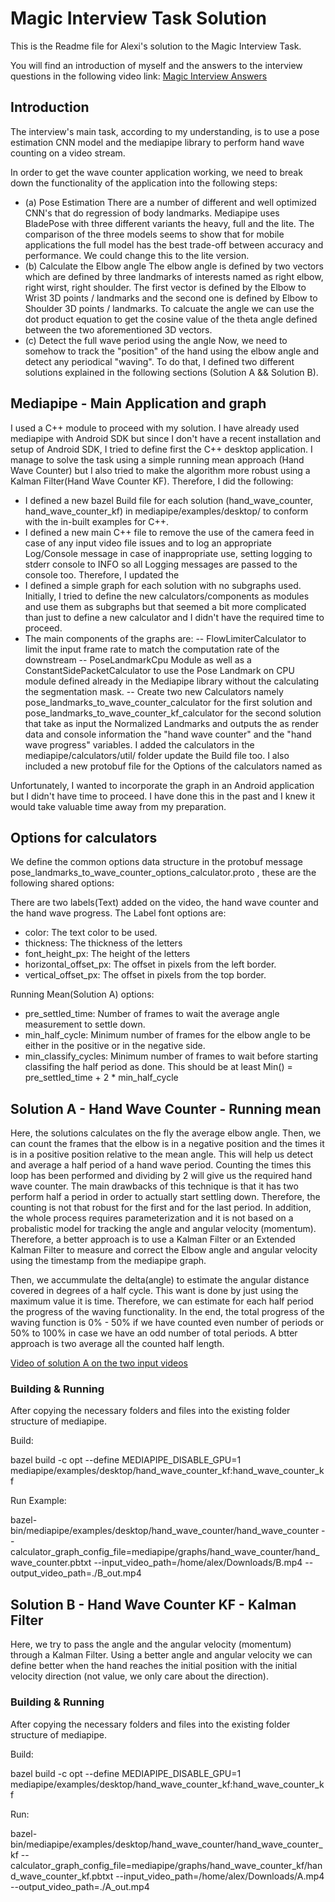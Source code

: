 # Magic Interview Task Solution

This is the Readme file for Alexi's solution to the Magic Interview Task. 

You will find an introduction of myself and the answers to the interview questions in the following video link:
[Magic Interview Answers](https://youtu.be/Ehs29tKvr7w)

## Introduction

The interview's main task, according to my understanding, is to use a pose estimation CNN model and the mediapipe library to perform hand wave counting on a video stream. 

In order to get the wave counter application working, we need to break down the functionality of the application into the following steps:
- (a) Pose Estimation
  There are a number of different and well optimized CNN's that do regression of body landmarks. Mediapipe uses BladePose with three different variants the heavy, full and the lite. The comparison of the three models seems to show that for mobile applications the full model has the best trade-off between accuracy and performance. We could change this to the lite version. 
- (b) Calculate the Elbow angle
  The elbow angle is defined by two vectors which are defined by three landmarks of interests named as right elbow, right wirst, right shoulder. The first vector is defined by the Elbow to Wrist 3D points / landmarks and the second one is defined by Elbow to Shoulder 3D points / landmarks. To calcuate the angle we can use the dot product equation to get the cosine value of the theta angle defined between the two aforementioned 3D vectors.
- (c) Detect the full wave period using the angle
  Now, we need to somehow to track the "position" of the hand using the elbow angle and detect any periodical "waving". To do that, I defined two different solutions explained in the following sections (Solution A && Solution B).
  
  
## Mediapipe - Main Application and graph

I used a C++ module to proceed with my solution. I have already used mediapipe with Android SDK but since I don't have a recent installation and setup of Android SDK, I tried to define first the C++ desktop application. I manage to solve the task using a simple running mean approach (Hand Wave Counter) but I also tried to make the algorithm more robust using a Kalman Filter(Hand Wave Counter KF). Therefore, I did the following:
- I defined a new bazel Build file for each solution (hand_wave_counter, hand_wave_counter_kf) in mediapipe/examples/desktop/ to conform with the in-built examples for C++.
- I defined a new main C++ file to remove the use of the camera feed in case of any input video file issues and to log an appropriate Log/Console message in case of inappropriate use, setting logging to stderr console to INFO so all Logging messages are passed to the console too. Therefore, I updated the 
- I defined a simple graph for each solution with no subgraphs used. Initially, I tried to define the new calculators/components as modules and use them as subgraphs but that seemed a bit more complicated than just to define a new calculator and I didn't have the required time to proceed.
- The main components of the graphs are:
-- FlowLimiterCalculator to limit the input frame rate to match the computation rate of the downstream
-- PoseLandmarkCpu Module as well as a ConstantSidePacketCalculator to use the Pose Landmark on CPU module defined already in the Mediapipe library without the calculating the segmentation mask.
-- Create two new Calculators namely pose_landmarks_to_wave_counter_calculator for the first solution and pose_landmarks_to_wave_counter_kf_calculator for the second solution that take as input the Normalized Landmarks and outputs the as render data and console information the "hand wave counter" and the "hand wave progress" variables. I added the calculators in the mediapipe/calculators/util/ folder update the Build file too. I also included a new protobuf file for the Options of the calculators named as 

Unfortunately, I wanted to incorporate the graph in an Android application but I didn't have time to proceed. I have done this in the past and I knew it would take valuable time away from my preparation.

## Options for calculators 

We define the common options data structure in the protobuf message pose_landmarks_to_wave_counter_options_calculator.proto , these are the following shared options:

There are two labels(Text) added on the video, the hand wave counter and the hand wave progress. The Label font options are:
- color: The text color to be used.
- thickness: The thickness of the letters
- font_height_px: The height of the letters
- horizontal_offset_px: The offset in pixels from the left border.
- vertical_offset_px: The offset in pixels from the top border.

Running Mean(Solution A) options:
- pre_settled_time: Number of frames to wait the average angle measurement to settle down.
- min_half_cycle: Minimum number of frames for the elbow angle to be either in the positive or in the negative side.
- min_classify_cycles: Minimum number of frames to wait before starting classifing the half period as done. This should be at least Min() = pre_settled_time + 2 * min_half_cycle

## Solution A - Hand Wave Counter - Running mean

Here, the solutions calculates on the fly the average elbow angle. Then, we can count the frames that the elbow is in a negative position and the times it is in a positive position relative to the mean angle. This will help us detect and average a half period of a hand wave period. Counting the times this loop has been performed and dividing by 2 will give us the required hand wave counter.
The main drawbacks of this technique is that it has two perform half a period in order to actually start settling down. Therefore, the counting is not that robust for the first and for the last period. In addition, the whole process requires parameterization and it is not based on a probalistic model for tracking the angle and angular velocity (momentum). 
Therefore, a better approach is to use a Kalman Filter or an Extended Kalman Filter to measure and correct the Elbow angle and angular velocity using the timestamp from the mediapipe graph.

Then, we accummulate the delta(angle) to estimate the angular distance covered in degrees of a half cycle. This want is done by just using the maximum value it is time. Therefore, we can estimate for each half period the progress of the waving functionality. In the end, the total progress of the waving function is 0% - 50% if we have counted even number of periods or 50% to 100% in case we have an odd number of total periods. A btter approach is two average all the counted half length.

[Video of solution A on the two input videos](https://youtu.be/PUqMW7HJ7uQ)

### Building & Running 
After copying the necessary folders and files into the existing folder structure of mediapipe.  

Build:

  bazel build -c opt --define MEDIAPIPE_DISABLE_GPU=1  mediapipe/examples/desktop/hand_wave_counter_kf:hand_wave_counter_kf

Run Example:

  bazel-bin/mediapipe/examples/desktop/hand_wave_counter/hand_wave_counter  --calculator_graph_config_file=mediapipe/graphs/hand_wave_counter/hand_wave_counter.pbtxt --input_video_path=/home/alex/Downloads/B.mp4 --output_video_path=./B_out.mp4


## Solution B  - Hand Wave Counter KF - Kalman Filter

Here, we try to pass the angle and the angular velocity (momentum) through a Kalman Filter. Using a better angle and angular velocity we can define better when the hand reaches the initial position with the initial velocity direction (not value, we only care about the direction).


### Building & Running 
After copying the necessary folders and files into the existing folder structure of mediapipe.  

Build:

  bazel build -c opt --define MEDIAPIPE_DISABLE_GPU=1  mediapipe/examples/desktop/hand_wave_counter_kf:hand_wave_counter_kf

Run:

  bazel-bin/mediapipe/examples/desktop/hand_wave_counter/hand_wave_counter_kf  --calculator_graph_config_file=mediapipe/graphs/hand_wave_counter_kf/hand_wave_counter_kf.pbtxt --input_video_path=/home/alex/Downloads/A.mp4 --output_video_path=./A_out.mp4


